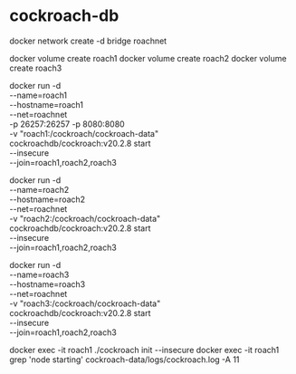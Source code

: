 # cockroach-db

docker network create -d bridge roachnet

docker volume create roach1
docker volume create roach2
docker volume create roach3

docker run -d \
--name=roach1 \
--hostname=roach1 \
--net=roachnet \
-p 26257:26257 -p 8080:8080  \
-v "roach1:/cockroach/cockroach-data"  \
cockroachdb/cockroach:v20.2.8 start \
--insecure \
--join=roach1,roach2,roach3

docker run -d \
--name=roach2 \
--hostname=roach2 \
--net=roachnet \
-v "roach2:/cockroach/cockroach-data" \
cockroachdb/cockroach:v20.2.8 start \
--insecure \
--join=roach1,roach2,roach3

docker run -d \
--name=roach3 \
--hostname=roach3 \
--net=roachnet \
-v "roach3:/cockroach/cockroach-data" \
cockroachdb/cockroach:v20.2.8 start \
--insecure \
--join=roach1,roach2,roach3

docker exec -it roach1 ./cockroach init --insecure
docker exec -it roach1 grep 'node starting' cockroach-data/logs/cockroach.log -A 11
